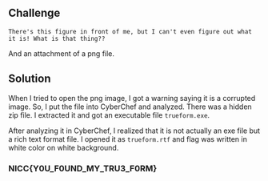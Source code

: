 ## Challenge

```
There's this figure in front of me, but I can't even figure out what it is! What is that thing??
```
And an attachment of a png file.

## Solution

When I tried to open the png image, I got a warning saying it is a corrupted image. So, I put the file into CyberChef and analyzed. There was a hidden zip file. I extracted it and got an executable file `trueform.exe`. 

After analyzing it in CyberChef, I realized that it is not actually an exe file but a rich text format file. I opened it as `trueform.rtf` and flag was written in white color on white background.

### NICC{Y0U_F0UND_MY_TRU3_F0RM}